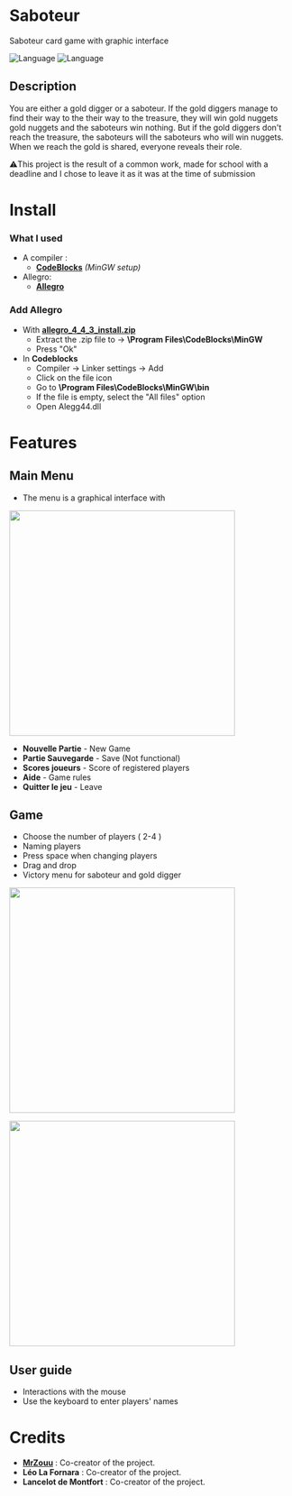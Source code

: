 # Saboteur
Saboteur card game with graphic interface

![Language](https://img.shields.io/badge/Language-C-b0b0b0)
![Language](https://img.shields.io/badge/Allegro-02A9FF?style=logo=Allegro&logoColor=white)

##  Description
You are either a gold digger or a saboteur. If the gold diggers manage to find their way to the
their way to the treasure, they will win gold nuggets
gold nuggets and the saboteurs win nothing. But if the
gold diggers don't reach the treasure, the saboteurs will
the saboteurs who will win nuggets. When we reach
the gold is shared, everyone reveals their role.

⚠️This project is the result of a common work, made for school with a deadline and I chose to leave it as it was at the time of submission

# Install
### What I used
* A compiler :
    * **[CodeBlocks](http://www.codeblocks.org/downloads/binaries/)** *(MinGW setup)*
* Allegro:
    * **[Allegro](https://drive.google.com/file/d/1r5xGFCGZvfuyLDCGQxyXhVgcXtYhnA3K/view)**
### Add Allegro
* With **[allegro_4_4_3_install.zip](https://drive.google.com/file/d/1r5xGFCGZvfuyLDCGQxyXhVgcXtYhnA3K/view)**
  * Extract the .zip file to -> **\Program Files\CodeBlocks\MinGW**
  * Press "Ok"
* In **Codeblocks**
  * Compiler -> Linker settings -> Add
  * Click on the file icon
  * Go to **\Program Files\CodeBlocks\MinGW\bin**
  * If the file is empty, select the "All files" option
  * Open Alegg44.dll

# Features
## Main Menu
* The menu is a graphical interface with
<p>
	<img src="https://imgur.com/xszfQP9.png" width="400">
</p>

   * **Nouvelle Partie** - New Game
   * **Partie Sauvegarde** - Save (Not functional)
   * **Scores joueurs** - Score of registered players
   * **Aide** - Game rules
   * **Quitter le jeu** - Leave

## Game
* Choose the number of players ( 2-4 )
* Naming players
* Press space when changing players
* Drag and drop
* Victory menu for saboteur and gold digger

<p>
	<img src="https://imgur.com/OrUdvyC.png" width="400">
</p>
<p>
	<img src="https://imgur.com/QAuKcO4.png" width="400">
</p>

##  User guide
* Interactions with the mouse
* Use the keyboard to enter players' names

#  Credits
* [**MrZouu**](https://github.com/MrZouu) : Co-creator of the project.
* **Léo La Fornara** : Co-creator of the project.
* **Lancelot de Montfort** : Co-creator of the project.
